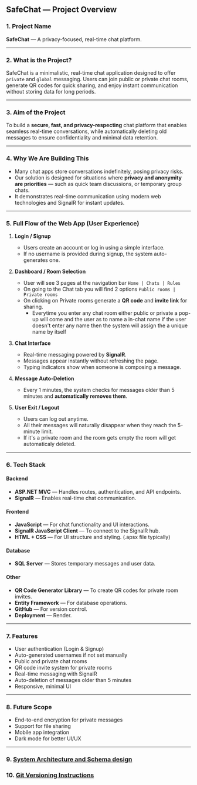 ## **SafeChat — Project Overview**

### 1. **Project Name**

**SafeChat** — A privacy-focused, real-time chat platform.

---

### 2. **What is the Project?**

SafeChat is a minimalistic, real-time chat application designed to offer `private` and `global` messaging. Users can join public or private chat rooms, generate QR codes for quick sharing, and enjoy instant communication without storing data for long periods.

---

### 3. **Aim of the Project**

To build a **secure, fast, and privacy-respecting** chat platform that enables seamless real-time conversations, while automatically deleting old messages to ensure confidentiality and minimal data retention.

---

### 4. **Why We Are Building This**

* Many chat apps store conversations indefinitely, posing privacy risks.
* Our solution is designed for situations where **privacy and anonymity are priorities** — such as quick team discussions, or temporary group chats.
* It demonstrates real-time communication using modern web technologies and SignalR for instant updates.

---

### 5. **Full Flow of the Web App (User Experience)**

1. **Login / Signup**

   * Users create an account or log in using a simple interface.
   * If no username is provided during signup, the system auto-generates one.

2. **Dashboard / Room Selection**
   * User will see 3 pages at the navigation bar `Home | Chats | Rules`
   * On going to the Chat tab you will find 2 options `Public rooms | Private rooms`
   * On clicking on Private rooms generate a **QR code** and **invite link** for sharing.
      * Everytime you enter any chat room either public or private a pop-up will come and the user as to name a in-chat name if the user doesn't enter any name then the system will assign the a unique name by itself 

3. **Chat Interface**
   * Real-time messaging powered by **SignalR**.
   * Messages appear instantly without refreshing the page.
   * Typing indicators show when someone is composing a message.

4. **Message Auto-Deletion**
   * Every 1 minutes, the system checks for messages older than 5 minutes and **automatically removes them**.

5. **User Exit / Logout**
   * Users can log out anytime.
   * All their messages will naturally disappear when they reach the 5-minute limit.
   * If it's a private room and the room gets empty the room will get automaticaly deleted.

---

### 6. **Tech Stack**

#### **Backend**

* **ASP.NET MVC** — Handles routes, authentication, and API endpoints.
* **SignalR** — Enables real-time chat communication.

#### **Frontend**

* **JavaScript** — For chat functionality and UI interactions.
* **SignalR JavaScript Client** — To connect to the SignalR hub.
* **HTML + CSS** — For UI structure and styling.  (.apsx file typically)

#### **Database**

* **SQL Server** — Stores temporary messages and user data.

#### **Other**

* **QR Code Generator Library** — To create QR codes for private room invites.
* **Entity Framework** — For database operations.
* **GitHub** — For version control.
* **Deployment** — Render.

---

### 7. **Features**

* User authentication (Login & Signup)
* Auto-generated usernames if not set manually
* Public and private chat rooms
* QR code invite system for private rooms
* Real-time messaging with SignalR
* Auto-deletion of messages older than 5 minutes
* Responsive, minimal UI

---

### 8. **Future Scope**

* End-to-end encryption for private messages
* Support for file sharing
* Mobile app integration
* Dark mode for better UI/UX

---

### 9. [**System Architecture and Schema design**](./Architecture.md)
### 10. [**Git Versioning Instructions**](./Git-Versioning-information.md)
